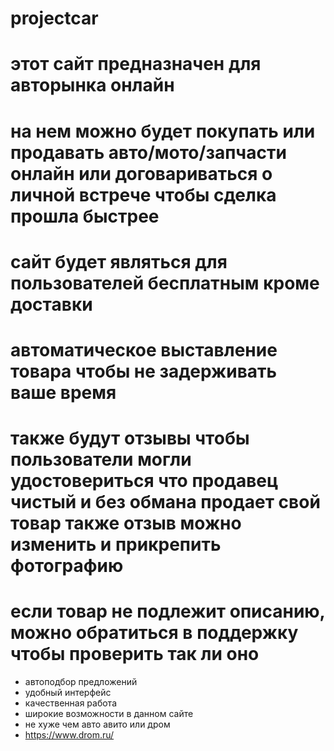 # projectcar
# этот сайт предназначен для авторынка онлайн
# на нем можно будет покупать или продавать авто/мото/запчасти онлайн или договариваться о личной встрече чтобы сделка прошла быстрее
# сайт будет являться для пользователей бесплатным кроме доставки
# автоматическое выставление товара чтобы не задерживать ваше время
# также будут отзывы чтобы пользователи могли удостовериться что продавец чистый и без обмана продает свой товар также отзыв можно изменить и прикрепить фотографию
# если товар не подлежит описанию, можно обратиться в поддержку чтобы проверить так ли оно 
* автоподбор предложений
* удобный интерфейс
* качественная работа
* широкие возможности в данном сайте
* не хуже чем авто авито или дром
* https://www.drom.ru/
